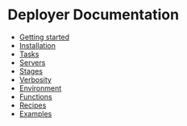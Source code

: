 Deployer Documentation
======================

* [Getting started](getting-started.md)
* [Installation](installation.md)
* [Tasks](tasks.md)
* [Servers](servers.md)
* [Stages](stages.md)
* [Verbosity](verbosity.md)
* [Environment](environment.md)
* [Functions](functions.md)
* [Recipes](recipes.md)
* [Examples](examples.md)
